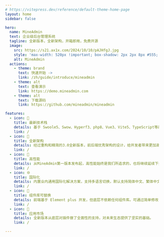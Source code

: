 ```yaml
---
# https://vitepress.dev/reference/default-theme-home-page
layout: home
sidebar: false

hero:
  name: MineAdmin
  text: 企业级后台管理系统
  tagline: 全新版本，全新架构，开箱即用，免费开源
  image: 
    src: https://s21.ax1x.com/2024/10/10/pAJHfgJ.jpg
    style: 'max-width: 520px !important; box-shadow: 2px 2px 8px #555; border-radius: 5px; margin-top: 0px;'
    alt: MineAdmin
  actions:
    - theme: brand
      text: 快速开始 ->
      link: /zh/guide/introduce/mineadmin
    - theme: alt
      text: 查看演示
      link: https://demo.mineadmin.com
    - theme: alt
      text: 下载源码
      link: https://github.com/mineadmin/mineadmin

features:
  - icon: 🚀
    title: 最新技术栈
    details: 基于 Swoole5、Swow、Hyperf3、php8、Vue3、Vite5、TypeScript等最新前沿技术。
    link: /
  - icon: 🍿
    title: 全新架构
    details: 经过重构和精简的3.0全新版本，前后端优秀架构的设计，给开发者带来更加高效的开发体验以及效率。
    link: /
  - icon: 🚅
    title: 高性能
    details: 从MineAdmin第一版本发布起，高性能始终是我们所追求的，也将继续延续下去。
    link: /
  - icon: 🌐
    title: 国际化
    details: 内置业内通用国际化解决方案，支持多语言切换，默认支持简体中文、繁体中文和英文。
    link: /
  - icon: 🎨
    title: 组件库可替换
    details: 前端基于 Element plus 开发，但底层不依赖任何组件库。可通过简单修改，替换成市面上任意组件库。
    link: /
  - icon: 🎡
    title: 应用市场
    details: 全新版本从底层对插件做了全面性的支持，对未来生态提供了坚实的基础。
    link: /

---
```


